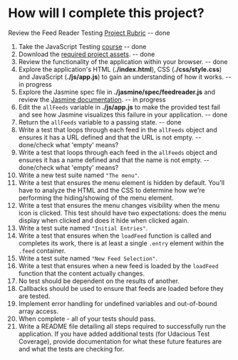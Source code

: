 # How will I complete this project?

Review the Feed Reader Testing [Project Rubric](https://review.udacity.com/#!/projects/3442558598/rubric) -- done

1. Take the JavaScript Testing [course](https://www.udacity.com/course/ud549) -- done
2. Download the [required project assets](http://github.com/udacity/frontend-nanodegree-feedreader). -- done
3. Review the functionality of the application within your browser. -- done
4. Explore the application's HTML (**./index.html**), CSS (**./css/style.css**) and JavaScript (**./js/app.js**) to gain an understanding of how it works. -- in progress
5. Explore the Jasmine spec file in **./jasmine/spec/feedreader.js** and review the [Jasmine documentation](http://jasmine.github.io). -- in progress
6. Edit the `allFeeds` variable in **./js/app.js** to make the provided test fail and see how Jasmine visualizes this failure in your application. -- done
7. Return the `allFeeds` variable to a passing state. -- done
8. Write a test that loops through each feed in the `allFeeds` object and ensures it has a URL defined and that the URL is not empty. -- done/check what 'empty' means?
9. Write a test that loops through each feed in the `allFeeds` object and ensures it has a name defined and that the name is not empty. -- done/check what 'empty' means?
10. Write a new test suite named `"The menu"`.
11. Write a test that ensures the menu element is hidden by default. You'll have to analyze the HTML and the CSS to determine how we're performing the hiding/showing of the menu element.
12. Write a test that ensures the menu changes visibility when the menu icon is clicked. This test should have two expectations: does the menu display when clicked and does it hide when clicked again.
13. Write a test suite named `"Initial Entries"`.
14. Write a test that ensures when the `loadFeed` function is called and completes its work, there is at least a single `.entry` element within the `.feed` container.
15. Write a test suite named `"New Feed Selection"`.
16. Write a test that ensures when a new feed is loaded by the `loadFeed` function that the content actually changes.
17. No test should be dependent on the results of another.
18. Callbacks should be used to ensure that feeds are loaded before they are tested.
19. Implement error handling for undefined variables and out-of-bound array access.
20. When complete - all of your tests should pass. 
21. Write a README file detailing all steps required to successfully run the application. If you have added additional tests (for Udacious Test Coverage),  provide documentation for what these future features are and what the tests are checking for.
